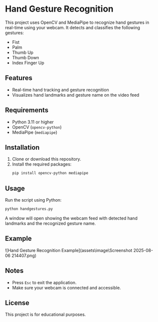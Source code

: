 # Hand Gesture Recognition

This project uses OpenCV and MediaPipe to recognize hand gestures in real-time using your webcam. It detects and classifies the following gestures:

- Fist
- Palm
- Thumb Up
- Thumb Down
- Index Finger Up

## Features
- Real-time hand tracking and gesture recognition
- Visualizes hand landmarks and gesture name on the video feed

## Requirements
- Python 3.11 or higher
- OpenCV (`opencv-python`)
- MediaPipe (`mediapipe`)

## Installation
1. Clone or download this repository.
2. Install the required packages:
   ```sh
   pip install opencv-python mediapipe
   ```

## Usage
Run the script using Python:
```sh
python handgestures.py
```
A window will open showing the webcam feed with detected hand landmarks and the recognized gesture name.

## Example
![Hand Gesture Recognition Example](assets\image\Screenshot 2025-08-06 214407.png)

## Notes
- Press `Esc` to exit the application.
- Make sure your webcam is connected and accessible.

## License
This project is for educational purposes.
